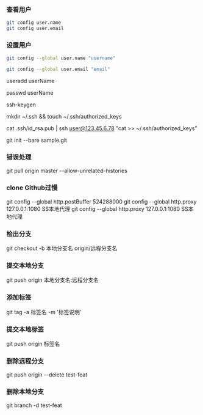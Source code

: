 ### 查看用户

``` bash
git config user.name
git config user.email
```

### 设置用户

``` bash
git config --global user.name "username"

git config --global user.email "email"
```

useradd userName

passwd userName

ssh-keygen

mkdir ~/.ssh && touch ~/.ssh/authorized_keys

cat .ssh/id_rsa.pub | ssh user@123.45.6.78 "cat >> ~/.ssh/authorized_keys"

git init --bare sample.git

### 错误处理

git pull origin master --allow-unrelated-histories

### clone Github过慢

git config --global http.postBuffer 524288000
git config --global http.proxy 127.0.0.1:1080 SS本地代理
git config --global http.proxy 127.0.0.1:1080 SS本地代理

### 检出分支
git checkout -b 本地分支名 origin/远程分支名

### 提交本地分支
git push origin 本地分支名:远程分支名

### 添加标签
git tag -a 标签名 -m '标签说明'

### 提交本地标签
git push origin 标签名

### 删除远程分支
 git push origin --delete test-feat
 
### 删除本地分支
git branch -d test-feat
